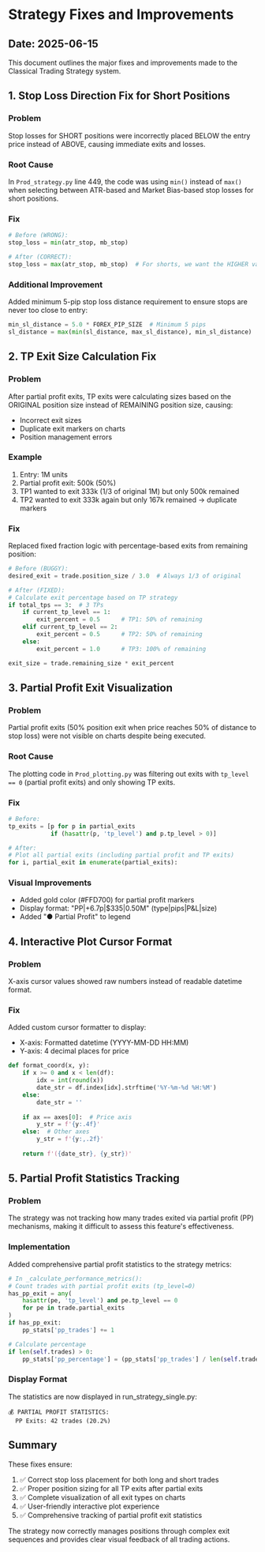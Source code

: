 # Strategy Fixes and Improvements

## Date: 2025-06-15

This document outlines the major fixes and improvements made to the Classical Trading Strategy system.

## 1. Stop Loss Direction Fix for Short Positions

### Problem
Stop losses for SHORT positions were incorrectly placed BELOW the entry price instead of ABOVE, causing immediate exits and losses.

### Root Cause
In `Prod_strategy.py` line 449, the code was using `min()` instead of `max()` when selecting between ATR-based and Market Bias-based stop losses for short positions.

### Fix
```python
# Before (WRONG):
stop_loss = min(atr_stop, mb_stop)

# After (CORRECT):
stop_loss = max(atr_stop, mb_stop)  # For shorts, we want the HIGHER value
```

### Additional Improvement
Added minimum 5-pip stop loss distance requirement to ensure stops are never too close to entry:
```python
min_sl_distance = 5.0 * FOREX_PIP_SIZE  # Minimum 5 pips
sl_distance = max(min(sl_distance, max_sl_distance), min_sl_distance)
```

## 2. TP Exit Size Calculation Fix

### Problem
After partial profit exits, TP exits were calculating sizes based on the ORIGINAL position size instead of REMAINING position size, causing:
- Incorrect exit sizes
- Duplicate exit markers on charts
- Position management errors

### Example
1. Entry: 1M units
2. Partial profit exit: 500k (50%)
3. TP1 wanted to exit 333k (1/3 of original 1M) but only 500k remained
4. TP2 wanted to exit 333k again but only 167k remained → duplicate markers

### Fix
Replaced fixed fraction logic with percentage-based exits from remaining position:

```python
# Before (BUGGY):
desired_exit = trade.position_size / 3.0  # Always 1/3 of original

# After (FIXED):
# Calculate exit percentage based on TP strategy
if total_tps == 3:  # 3 TPs
    if current_tp_level == 1:
        exit_percent = 0.5      # TP1: 50% of remaining
    elif current_tp_level == 2:
        exit_percent = 0.5      # TP2: 50% of remaining
    else:
        exit_percent = 1.0      # TP3: 100% of remaining

exit_size = trade.remaining_size * exit_percent
```

## 3. Partial Profit Exit Visualization

### Problem
Partial profit exits (50% position exit when price reaches 50% of distance to stop loss) were not visible on charts despite being executed.

### Root Cause
The plotting code in `Prod_plotting.py` was filtering out exits with `tp_level == 0` (partial profit exits) and only showing TP exits.

### Fix
```python
# Before:
tp_exits = [p for p in partial_exits 
            if (hasattr(p, 'tp_level') and p.tp_level > 0)]

# After:
# Plot all partial exits (including partial profit and TP exits)
for i, partial_exit in enumerate(partial_exits):
```

### Visual Improvements
- Added gold color (#FFD700) for partial profit markers
- Display format: "PP|+6.7p|$335|0.50M" (type|pips|P&L|size)
- Added "● Partial Profit" to legend

## 4. Interactive Plot Cursor Format

### Problem
X-axis cursor values showed raw numbers instead of readable datetime format.

### Fix
Added custom cursor formatter to display:
- X-axis: Formatted datetime (YYYY-MM-DD HH:MM)
- Y-axis: 4 decimal places for price

```python
def format_coord(x, y):
    if x >= 0 and x < len(df):
        idx = int(round(x))
        date_str = df.index[idx].strftime('%Y-%m-%d %H:%M')
    else:
        date_str = ''
    
    if ax == axes[0]:  # Price axis
        y_str = f'{y:.4f}'
    else:  # Other axes
        y_str = f'{y:,.2f}'
    
    return f'({date_str}, {y_str})'
```

## 5. Partial Profit Statistics Tracking

### Problem
The strategy was not tracking how many trades exited via partial profit (PP) mechanisms, making it difficult to assess this feature's effectiveness.

### Implementation
Added comprehensive partial profit statistics to the strategy metrics:

```python
# In _calculate_performance_metrics():
# Count trades with partial profit exits (tp_level=0)
has_pp_exit = any(
    hasattr(pe, 'tp_level') and pe.tp_level == 0 
    for pe in trade.partial_exits
)
if has_pp_exit:
    pp_stats['pp_trades'] += 1

# Calculate percentage
if len(self.trades) > 0:
    pp_stats['pp_percentage'] = (pp_stats['pp_trades'] / len(self.trades)) * 100
```

### Display Format
The statistics are now displayed in run_strategy_single.py:
```
💰 PARTIAL PROFIT STATISTICS:
  PP Exits: 42 trades (20.2%)
```

## Summary

These fixes ensure:
1. ✅ Correct stop loss placement for both long and short trades
2. ✅ Proper position sizing for all TP exits after partial exits
3. ✅ Complete visualization of all exit types on charts
4. ✅ User-friendly interactive plot experience
5. ✅ Comprehensive tracking of partial profit exit statistics

The strategy now correctly manages positions through complex exit sequences and provides clear visual feedback of all trading actions.